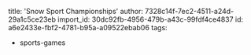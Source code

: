 title: 'Snow Sport Championships'
author: 7328c14f-7ec2-4511-a24d-29a1c5ce23eb
import_id: 30dc92fb-4956-479b-a43c-99fdf4ce4837
id: a6e2433e-fbf2-4781-b95a-a09522ebab06
tags:
  - sports-games
